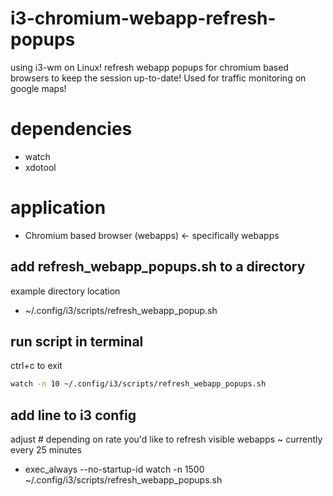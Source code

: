 # i3-chromium-webapp-refresh-popups
using i3-wm on Linux!
refresh webapp popups for chromium based browsers to keep the session up-to-date! Used for traffic monitoring on google maps!

# dependencies
* watch
* xdotool

# application
* Chromium based browser (webapps) <- specifically webapps

## add refresh_webapp_popups.sh to a directory
example directory location

* ~/.config/i3/scripts/refresh_webapp_popup.sh

## run script in terminal

ctrl+c to exit

```sh
watch -n 10 ~/.config/i3/scripts/refresh_webapp_popups.sh
```

## add line to i3 config
adjust # depending on rate you'd like to refresh visible webapps ~ currently every 25 minutes

* exec_always --no-startup-id watch -n 1500 ~/.config/i3/scripts/refresh_webapp_popups.sh

